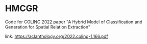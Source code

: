 # HMCGR
Code for COLING 2022 paper "A Hybrid Model of Classification and Generation for Spatial Relation Extraction" 

link: https://aclanthology.org/2022.coling-1.166.pdf
